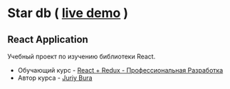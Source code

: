 # Star db ( [live demo](https://star-db-react-study.herokuapp.com/) )
## React Application

Учебный проект по изучению библиотеки React.
* Обучающий курс - [React + Redux - Профессиональная Разработка](https://www.udemy.com/course/pro-react-redux/)
* Автор курса - [Juriy Bura](https://www.udemy.com/user/juriybura/)
